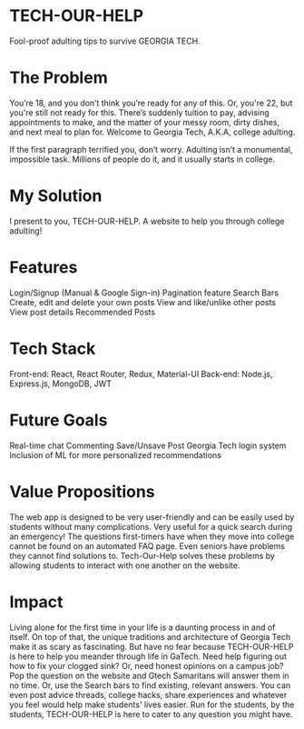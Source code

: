# TECH-OUR-HELP
Fool-proof adulting tips to survive GEORGIA TECH.
# The Problem
You’re 18, and you don’t think you’re ready for any of this. Or, you're 22, but you're still not ready for this. There’s suddenly tuition to pay, advising appointments to make, and the matter of your messy room, dirty dishes, and next meal to plan for. Welcome to Georgia Tech, A.K.A, college adulting.

If the first paragraph terrified you, don’t worry. Adulting isn’t a monumental, impossible task. Millions of people do it, and it usually starts in college.
# My Solution
I present to you, TECH-OUR-HELP. 
A website to help you through college adulting! 
# Features
Login/Signup (Manual & Google Sign-in)
Pagination feature 
Search Bars
Create, edit and delete your own posts
View and like/unlike other posts
View post details
Recommended Posts
# Tech Stack
Front-end: React, React Router, Redux, Material-UI 
Back-end: Node.js, Express.js, MongoDB, JWT
# Future Goals
Real-time chat
Commenting
Save/Unsave Post
Georgia Tech login system
Inclusion of ML for more personalized recommendations
# Value Propositions
The web app is designed to be very user-friendly and can be easily used by students without many complications. Very useful for a quick search during an emergency!
The questions first-timers have when they move into college cannot be found on an automated FAQ page. Even seniors have problems they cannot find solutions to. Tech-Our-Help solves these problems by allowing students to interact with one another on the website. 
# Impact
Living alone for the first time in your life is a daunting process in and of itself. On top of that, the unique traditions and architecture of Georgia Tech make it as scary as fascinating. But have no fear because TECH-OUR-HELP is here to help you meander through life in GaTech. 
Need help figuring out how to fix your clogged sink? Or, need honest opinions on a campus job? Pop the question on the website and Gtech Samaritans will answer them in no time. Or, use the Search bars to find existing, relevant answers. You can even post advice threads, college hacks, share experiences and whatever you feel would help make students' lives easier. 
Run for the students, by the students, 
TECH-OUR-HELP is here to cater to any question you might have.
